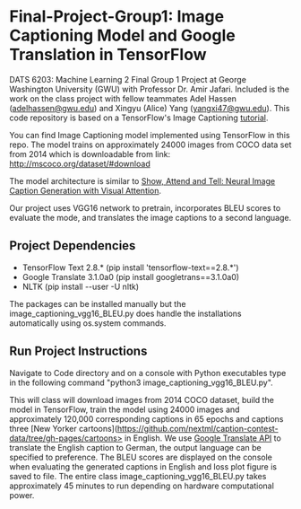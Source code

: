 # Final-Project-Group1: Image Captioning Model and Google Translation in TensorFlow
DATS 6203: Machine Learning 2 Final Group 1 Project at George Washington University (GWU) with Professor Dr. Amir Jafari. Included is the work on the class project with fellow teammates Adel Hassen (adelhassen@gwu.edu) and Xingyu (Alice) Yang (yangxi47@gwu.edu). This code repository is based on a TensorFlow's Image Captioning [tutorial](https://www.tensorflow.org/tutorials/text/image_captioning?msclkid=568d9785c23711ec9f4b4f0497afd299).

You can find Image Captioning model implemented using TensorFlow in this repo. The model trains on approximately 24000 images from COCO data set from 2014 which is downloadable from link: http://mscoco.org/dataset/#download

The model architecture is similar to [Show, Attend and Tell: Neural Image Caption Generation with Visual Attention](https://arxiv.org/pdf/1502.03044.pdf?msclkid=97863852c49311ecb15903abb2f078b2).

Our project uses VGG16 network to pretrain, incorporates BLEU scores to evaluate the mode, and translates the image captions to a second language. 

## Project Dependencies
  * TensorFlow Text 2.8.* (pip install 'tensorflow-text==2.8.*')
  * Google Translate 3.1.0a0 (pip install googletrans==3.1.0a0)
  * NLTK (pip install --user -U nltk)

The packages can be installed manually but the image_captioning_vgg16_BLEU.py does handle the installations automatically using os.system commands.

## Run Project Instructions
Navigate to Code directory and on a console with Python executables type in the following command "python3 image_captioning_vgg16_BLEU.py". 

This will class will download images from 2014 COCO dataset, build the model in TensorFlow, train the model using 24000 images and approximately 120,000 corresponding captions in 65 epochs and captions three [New Yorker cartoons](https://github.com/nextml/caption-contest-data/tree/gh-pages/cartoons> in English. We use [Google Translate API](https://pypi.org/project/googletrans/?msclkid=e5819d2dc49e11ec810f572a01277976) to translate the English caption to German, the output language can be specified to preference. The BLEU scores are displayed on the console when evaluating the generated captions in English and loss plot figure is saved to file. The entire class image_captioning_vgg16_BLEU.py takes approximately 45 minutes to run depending on hardware computational power.  
